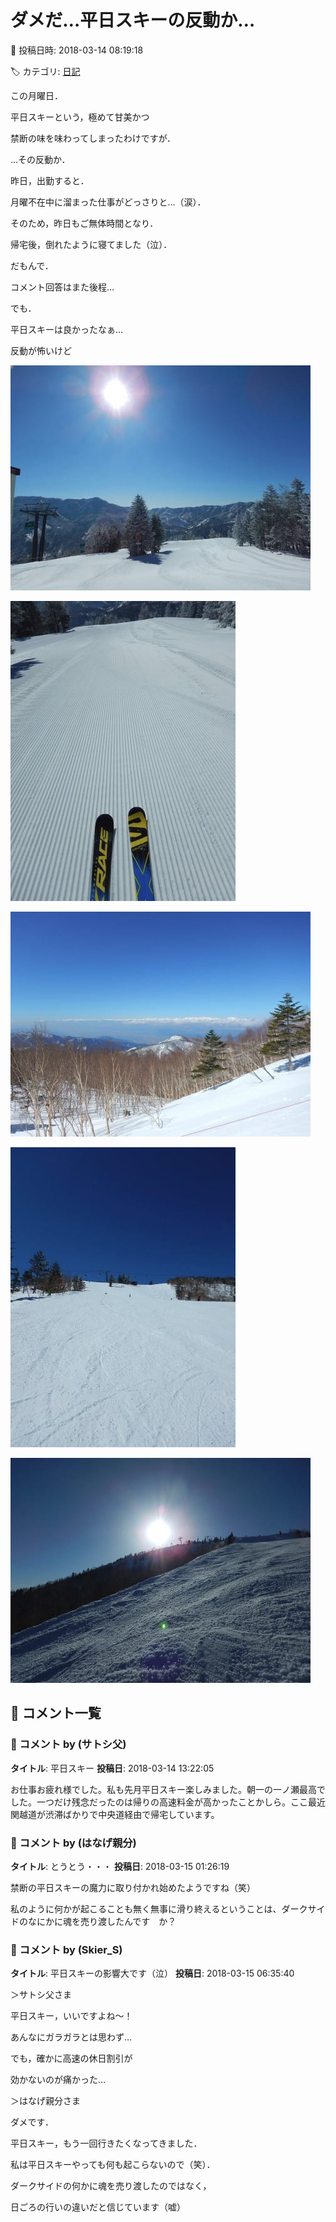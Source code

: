 # ダメだ…平日スキーの反動か…

📅 投稿日時: 2018-03-14 08:19:18

🏷️ カテゴリ: [日記](cc4b5682fb7b8b144980957a978653fb0.md)

この月曜日．


平日スキーという，極めて甘美かつ


禁断の味を味わってしまったわけですが．





…その反動か．


昨日，出勤すると．


月曜不在中に溜まった仕事がどっさりと…（涙）．


そのため，昨日もご無体時間となり．


帰宅後，倒れたように寝てました（泣）．





だもんで．


コメント回答はまた後程…





でも．


平日スキーは良かったなぁ…


反動が怖いけど







![f060be85e16e25d6717ee077d1dc41ff.jpg](images/f060be85e16e25d6717ee077d1dc41ff.jpg)









![c73acdc4a84b82db8d5799d55a9c1cb8.jpg](images/c73acdc4a84b82db8d5799d55a9c1cb8.jpg)









![aabb00b4d4fb2603cedcc77b6b26e8a1.jpg](images/aabb00b4d4fb2603cedcc77b6b26e8a1.jpg)









![08ba8e9cef0606b3b29e5517499022d1.jpg](images/08ba8e9cef0606b3b29e5517499022d1.jpg)









![ac977f3050c79bca4a1031a158c93974.jpg](images/ac977f3050c79bca4a1031a158c93974.jpg)

## 💬 コメント一覧

### 💬 コメント by (サトシ父)
**タイトル**: 平日スキー
**投稿日**: 2018-03-14 13:22:05

お仕事お疲れ様でした。私も先月平日スキー楽しみました。朝一の一ノ瀬最高でした。一つだけ残念だったのは帰りの高速料金が高かったことかしら。ここ最近関越道が渋滞ばかりで中央道経由で帰宅しています。

### 💬 コメント by (はなげ親分)
**タイトル**: とうとう・・・
**投稿日**: 2018-03-15 01:26:19

禁断の平日スキーの魔力に取り付かれ始めたようですね（笑）

私のように何かが起こることも無く無事に滑り終えるということは、ダークサイドのなにかに魂を売り渡したんです　か？

### 💬 コメント by (Skier_S)
**タイトル**: 平日スキーの影響大です（泣）
**投稿日**: 2018-03-15 06:35:40

＞サトシ父さま

平日スキー，いいですよね～！

あんなにガラガラとは思わず…

でも，確かに高速の休日割引が

効かないのが痛かった…



＞はなげ親分さま

ダメです．

平日スキー，もう一回行きたくなってきました．

私は平日スキーやっても何も起こらないので（笑）．

ダークサイドの何かに魂を売り渡したのではなく，

日ごろの行いの違いだと信じています（嘘）

